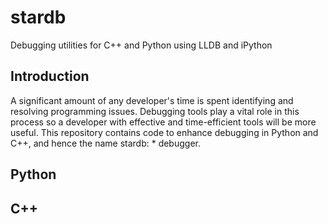# stardb
Debugging utilities for C++ and Python using LLDB and iPython

## Introduction ##

A significant amount of any developer's time is spent identifying and resolving
programming issues. Debugging tools play a vital role in this process so a 
developer with effective and time-efficient tools will be more useful. This
repository contains code to enhance debugging in Python and C++, and hence the
name stardb: * debugger.

## Python ##

## C++ ##
